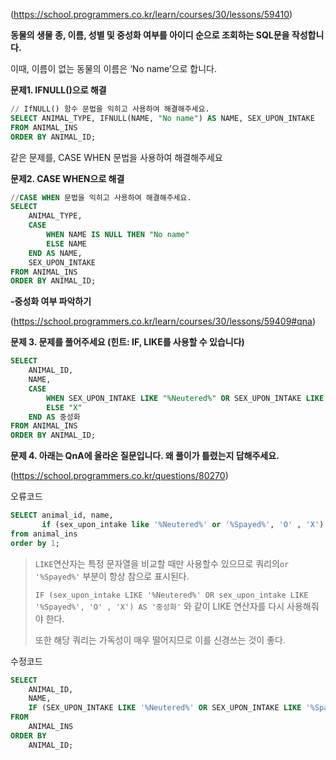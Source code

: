 (https://school.programmers.co.kr/learn/courses/30/lessons/59410)

**동물의 생물 종, 이름, 성별 및 중성화 여부를 아이디 순으로 조회하는 SQL문을 작성합니다.**

이때, 이름이 없는 동물의 이름은 ‘No name’으로 합니다.

**문제1. IFNULL()으로 해결**

```sql
// IfNULL() 함수 문법을 익히고 사용하여 해결해주세요.
SELECT ANIMAL_TYPE, IFNULL(NAME, "No name") AS NAME, SEX_UPON_INTAKE
FROM ANIMAL_INS
ORDER BY ANIMAL_ID;
```

같은 문제를, CASE WHEN 문법을 사용하여 해결해주세요

**문제2. CASE WHEN으로 해결**

```sql
//CASE WHEN 문법을 익히고 사용하여 해결해주세요.
SELECT
    ANIMAL_TYPE,
    CASE
        WHEN NAME IS NULL THEN "No name"
        ELSE NAME
    END AS NAME,
    SEX_UPON_INTAKE
FROM ANIMAL_INS
ORDER BY ANIMAL_ID;
```

**-중성화 여부 파악하기**

(https://school.programmers.co.kr/learn/courses/30/lessons/59409#qna)

**문제 3. 문제를 풀어주세요 (힌트: IF, LIKE를 사용할 수 있습니다)**

```sql
SELECT
    ANIMAL_ID,
    NAME,
    CASE
        WHEN SEX_UPON_INTAKE LIKE "%Neutered%" OR SEX_UPON_INTAKE LIKE "%Spayed%" THEN "O"
        ELSE "X"
    END AS 중성화
FROM ANIMAL_INS
ORDER BY ANIMAL_ID;
```

**문제 4. 아래는 QnA에 올라온 질문입니다. 왜 풀이가 틀렸는지 답해주세요.**

(https://school.programmers.co.kr/questions/80270)

오류코드
```sql
SELECT animal_id, name,
       if (sex_upon_intake like '%Neutered%' or '%Spayed%', 'O' , 'X') as '중성화'
from animal_ins
order by 1;
```

> `LIKE`연산자는 특정 문자열을 비교할 때만 사용할수 있으므로 쿼리의`or '%Spayed%'` 부분이 항상 참으로 표시된다.
>
> `IF (sex_upon_intake LIKE '%Neutered%' OR sex_upon_intake LIKE '%Spayed%', 'O' , 'X') AS '중성화'` 와 같이 LIKE 연산자를 다시 사용해줘야 한다.
>
> 또한 해당 쿼리는 가독성이 매우 떨어지므로 이를 신경쓰는 것이 좋다.


수정코드
```sql
SELECT
    ANIMAL_ID,
    NAME,
    IF (SEX_UPON_INTAKE LIKE '%Neutered%' OR SEX_UPON_INTAKE LIKE '%Spayed%', 'O' , 'X') AS '중성화'
FROM
    ANIMAL_INS
ORDER BY
    ANIMAL_ID;
```
